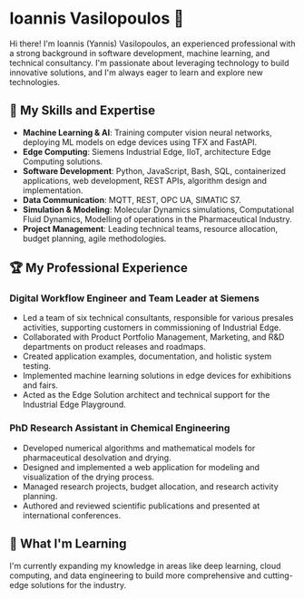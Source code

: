 # Ioannis Vasilopoulos 👋
Hi there! I'm Ioannis (Yannis) Vasilopoulos, an experienced professional with a strong background in software development, machine learning, and technical consultancy. I'm passionate about leveraging technology to build innovative solutions, and I'm always eager to learn and explore new technologies.

## 🚀 My Skills and Expertise

- **Machine Learning & AI**: Training computer vision neural networks, deploying ML models on edge devices using TFX and FastAPI.
- **Edge Computing**: Siemens Industrial Edge, IIoT, architecture Edge Computing solutions.
- **Software Development**: Python, JavaScript, Bash, SQL, containerized applications, web development, REST APIs, algorithm design and implementation.
- **Data Communication**: MQTT, REST, OPC UA, SIMATIC S7.
- **Simulation & Modeling**: Molecular Dynamics simulations, Computational Fluid Dynamics, Modelling of operations in the Pharmaceutical Industry.
- **Project Management**: Leading technical teams, resource allocation, budget planning, agile methodologies.

## 🏆 My Professional Experience

### Digital Workflow Engineer and Team Leader at Siemens

- Led a team of six technical consultants, responsible for various presales activities, supporting customers in commissioning of Industrial Edge.
- Collaborated with Product Portfolio Management, Marketing, and R&D departments on product releases and roadmaps.
- Created application examples, documentation, and holistic system testing.
- Implemented machine learning solutions in edge devices for exhibitions and fairs.
- Acted as the Edge Solution architect and technical support for the Industrial Edge Playground.
### PhD Research Assistant in Chemical Engineering

- Developed numerical algorithms and mathematical models for pharmaceutical desolvation and drying.
- Designed and implemented a web application for modeling and visualization of the drying process.
- Managed research projects, budget allocation, and research activity planning.
- Authored and reviewed scientific publications and presented at international conferences.

## 🌱 What I'm Learning

I'm currently expanding my knowledge in areas like deep learning, cloud computing, and data engineering to build more comprehensive and cutting-edge solutions for the industry.
